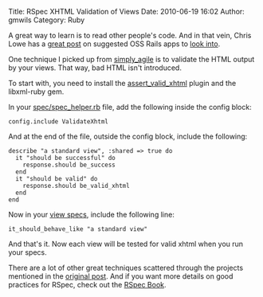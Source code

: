 Title: RSpec XHTML Validation of Views
Date: 2010-06-19 16:02
Author: gmwils
Category: Ruby

A great way to learn is to read other people's code. And in that vein,
Chris Lowe has a [great post][] on suggested OSS Rails apps to [look
into][great post].

One technique I picked up from [simply\_agile][] is to validate the HTML
output by your views. That way, bad HTML isn't introduced.

To start with, you need to install the [assert\_valid\_xhtml][] plugin
and the libxml-ruby gem.

In your [spec/spec\_helper.rb][] file, add the following inside the
config block:

    config.include ValidateXhtml

And at the end of the file, outside the config block, include the
following:

    describe "a standard view", :shared => true do
      it "should be successful" do
        response.should be_success
      end
      it "should be valid" do
        response.should be_valid_xhtml
      end
    end

Now in your [view specs][], include the following line:

    it_should_behave_like "a standard view"

And that's it. Now each view will be tested for valid xhtml when you run
your specs.

There are a lot of other great techniques scattered through the projects
mentioned in the [original post][great post]. And if you want more
details on good practices for RSpec, check out the [RSpec Book][].

  [great post]: http://blog.chrislowis.co.uk/2010/05/31/five-rails-apps-to-study-and-learn-from.html
  [simply\_agile]: http://github.com/camelpunch/simply_agile
  [assert\_valid\_xhtml]: http://github.com/camelpunch/simply_agile/tree/master/vendor/plugins/assert_valid_xhtml/
  [spec/spec\_helper.rb]: http://github.com/camelpunch/simply_agile/blob/master/spec/spec_helper.rb
  [view specs]: http://github.com/camelpunch/simply_agile/tree/master/spec/views
  [RSpec Book]: http://www.pragprog.com/titles/achbd/the-rspec-book
